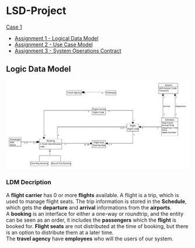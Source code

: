 # LSD-Project

[Case 1](https://datsoftlyngby.github.io/soft2020fall/resources/e12f05a6-case-1.pdf)

- [Assignment 1 - Logical Data Model](https://datsoftlyngby.github.io/soft2020fall/resources/535325c7-01-logical-data-model.pdf)
- [Assignment 2 - Use Case Model](https://datsoftlyngby.github.io/soft2020fall/resources/a9edbcd7-02-use-case-model.pdf)
- [Assignment 3 - System Operations Contract](https://datsoftlyngby.github.io/soft2020fall/resources/a3cead66-03-system-operations-contract.pdf)

## Logic Data Model

![Logic Data Model](LDM.svg)

### LDM Decription
A **flight carrier** has 0 or more **flights** available. A flight is a trip, which is used to manage flight seats. The trip information is stored in the **Schedule**, which gets the **departure** and **arrival** informations from the **airports**.  
A **booking** is an interface for either a one-way or roundtrip, and the entity can be seen as an order, it includes the **passengers** which the **flight** is booked for.
**Flight seats** are not distributed at the time of booking, but there is an option to distribute them at a later time.  
The **travel agency** have **employees** who will the users of our system.
